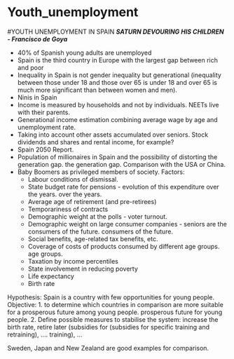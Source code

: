# Youth_unemployment
#YOUTH UNEMPLOYMENT IN SPAIN 
___SATURN DEVOURING HIS CHILDREN - Francisco de Goya___

- 40% of  Spanish young adults are unemployed
- Spain is the third country in Europe with the largest gap between rich and poor
- Inequality in Spain is not gender inequality but generational (inequality between those under 18 and those over 65 is 
under 18 and over 65 is much more significant than between women and men).
- Ninis in Spain
- Income is measured by households and not by individuals. NEETs live with their parents.
- Generational income estimation combining average wage by age and unemployment rate.
- Taking into account other assets accumulated over seniors. Stock dividends and 
shares and rental income, for example?
- Spain 2050 Report.
- Population of millionaires in Spain and the possibility of distorting the generation gap. 
the generation gap. Comparison with the USA or China.
- Baby Boomers as privileged members of society. Factors:
	- Labour conditions of dismissal.
	- State budget rate for pensions - evolution of this expenditure over the years. 
	over the years.
	- Average age of retirement (and pre-retirees)
	- Temporariness of contracts
	- Demographic weight at the polls - voter turnout.
	- Demographic weight on large consumer companies - seniors are the consumers of the future. 
	consumers of the future.
	- Social benefits, age-related tax benefits, etc.
	- Coverage of costs of products consumed by different age groups. 
	age groups.
	- Taxation by income percentiles
	- State involvement in reducing poverty
	- Life expectancy
	- Birth rate

Hypothesis: Spain is a country with few opportunities for young people.
Objective:
	1. to determine which countries in comparison are more suitable for a prosperous future among young people. 
	prosperous future for young people.
	2. Define possible measures to stabilise the system: increase the birth rate, retire later (subsidies for 
	(subsidies for specific training and retraining), ....
	training), ...

Sweden, Japan and New Zealand are good examples for comparison.
